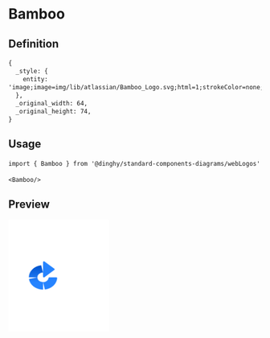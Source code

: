 # Bamboo

## Definition

```
{
  _style: { 
    entity: 'image;image=img/lib/atlassian/Bamboo_Logo.svg;html=1;strokeColor=none;',
  },
  _original_width: 64,
  _original_height: 74,
}
```

## Usage

```
import { Bamboo } from '@dinghy/standard-components-diagrams/webLogos'

<Bamboo/>
```

## Preview

<img src="./bamboo.png" width="200"/>
